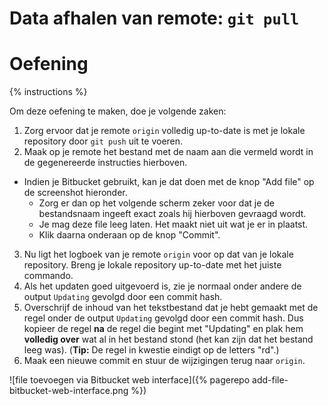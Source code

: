 # Data afhalen van remote: `git pull`

# Oefening
{% instructions %}

Om deze oefening te maken, doe je volgende zaken:

1. Zorg ervoor dat je remote `origin` volledig up-to-date is met je lokale repository door `git push` uit te voeren.
2. Maak op je remote het bestand met de naam aan die vermeld wordt in de gegenereerde instructies hierboven.
  - Indien je Bitbucket gebruikt, kan je dat doen met de knop "Add file" op de screenshot hieronder.
    - Zorg er dan op het volgende scherm zeker voor dat je de bestandsnaam ingeeft exact zoals hij hierboven gevraagd wordt.
    - Je mag deze file leeg laten. Het maakt niet uit wat je er in plaatst.
    - Klik daarna onderaan op de knop "Commit".
3. Nu ligt het logboek van je remote `origin` voor op dat van je lokale repository. Breng je lokale repository up-to-date met het juiste commando.
4. Als het updaten goed uitgevoerd is, zie je normaal onder andere de output `Updating` gevolgd door een commit hash.
5. Overschrijf de inhoud van het tekstbestand dat je hebt gemaakt met de regel onder de output `Updating` gevolgd door een commit hash. Dus kopieer de regel **na** de regel die begint met "Updating" en plak hem **volledig over** wat al in het bestand stond (het kan zijn dat het bestand leeg was). (**Tip:** De regel in kwestie eindigt op de letters "rd".)
6. Maak een nieuwe commit en stuur de wijzigingen terug naar `origin`.

![file toevoegen via Bitbucket web interface]({% pagerepo add-file-bitbucket-web-interface.png %})
